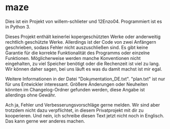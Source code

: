 # maze
Dies ist ein Projekt von willem-schlieter und 12Enzo04. Programmiert ist es in Python 3.

Dieses Projekt enthält keinerlei kopergeschützten Werke oder anderweitig rechtlich geschützte Werke. Allerdings ist der Code von zwei Anfängern geschrieben,
sodass Fehler nicht auszuschließen sind. Es gibt keine Garantie für die korrekte Funktionalität des Programms oder einzelne Funktionen. Möglicherweise werden
manche Konventionen nicht eingehalten, zu viel Speicher benötigt oder die Rechenzeit ist viel zu lang. Wir können daher sagen, bei uns läuft es was du damit
machst ist mir egal.

Weitere Informationen in der Datei "Dokumentation_DE.txt". "plan.txt" ist nur für uns Entwickler interessant. Größere Änderungen oder Neuheiten könnten im
Changelog-Ordner gefunden werden, diese Angabe ist allerdings ohne Gewähr.

Ach ja, Fehler und Verbesserungsvorschläge gerne melden. Wir sind aber trotzdem nicht dazu verpflichtet, in diesem Privatprojekt mit dir zu kooperieren.
Und nein, ich schreibe diesen Text jetzt nicht noch in Englisch. Das kann gerne wer anderes machen.